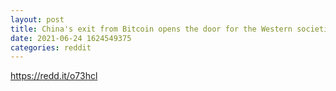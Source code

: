 ```yaml
--- 
layout: post 
title: China's exit from Bitcoin opens the door for the Western societies to re-establish their position once more at the top of the next 21st century financial market. 
date: 2021-06-24 1624549375 
categories: reddit 
--- 
```

https://redd.it/o73hcl